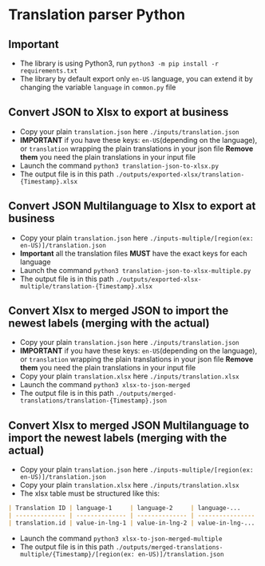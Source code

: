 # Translation parser Python

## Important

- The library is using Python3, run `python3 -m pip install -r requirements.txt`
- The library by default export only `en-US` language, you can extend it by changing the variable `language` in `common.py` file

## Convert JSON to Xlsx to export at business

- Copy your plain `translation.json` here `./inputs/translation.json`
- **IMPORTANT** if you have these keys: `en-US`(depending on the language), or `translation` wrapping the plain translations in your json file **Remove them** you need the plain translations in your input file
- Launch the command `python3 translation-json-to-xlsx.py`
- The output file is in this path `./outputs/exported-xlsx/translation-{Timestamp}.xlsx`

## Convert JSON Multilanguage to Xlsx to export at business

- Copy your plain `translation.json` here `./inputs-multiple/[region(ex: en-US)]/translation.json`
- **Important** all the translation files **MUST** have the exact keys for each language
- Launch the command `python3 translation-json-to-xlsx-multiple.py`
- The output file is in this path `./outputs/exported-xlsx-multiple/translation-{Timestamp}.xlsx`

## Convert Xlsx to merged JSON to import the newest labels (merging with the actual)

- Copy your plain `translation.json` here `./inputs/translation.json`
- **IMPORTANT** if you have these keys: `en-US`(depending on the language), or `translation` wrapping the plain translations in your json file **Remove them** you need the plain translations in your input file
- Copy your plain `translation.xlsx` here `./inputs/translation.xlsx`
- Launch the command `python3 xlsx-to-json-merged`
- The output file is in this path `./outputs/merged-translations/translation-{Timestamp}.json`

## Convert Xlsx to merged JSON Multilanguage to import the newest labels (merging with the actual)

- Copy your plain `translation.json` here `./inputs-multiple/[region(ex: en-US)]/translation.json`
- Copy your plain `translation.xlsx` here `./inputs/translation.xlsx`
- The xlsx table must be structured like this:

```markdown
| Translation ID | language-1     | language-2     | language-...     |
| -------------- | -------------- | -------------- | ---------------- |
| translation.id | value-in-lng-1 | value-in-lng-2 | value-in-lng-... |
```

- Launch the command `python3 xlsx-to-json-merged-multiple`
- The output file is in this path `./outputs/merged-translations-multiple/{Timestamp}/[region(ex: en-US)]/translation.json`
